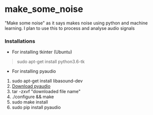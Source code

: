 # make_some_noise

"Make some noise" as it says makes noise using python and machine learning. I plan to use this to process and analyse audio signals


### Installations

- For installing tkinter (Ubuntu)
> sudo apt-get install python3.6-tk

- For installing pyaudio
1. sudo apt-get install libasound-dev
2. [Download pyaudio](http://files.portaudio.com/download.html)
3. tar -zxvf "downloaded file name"
4. ./configure && make
5. sudo make install
6. sudo pip install pyaudio


